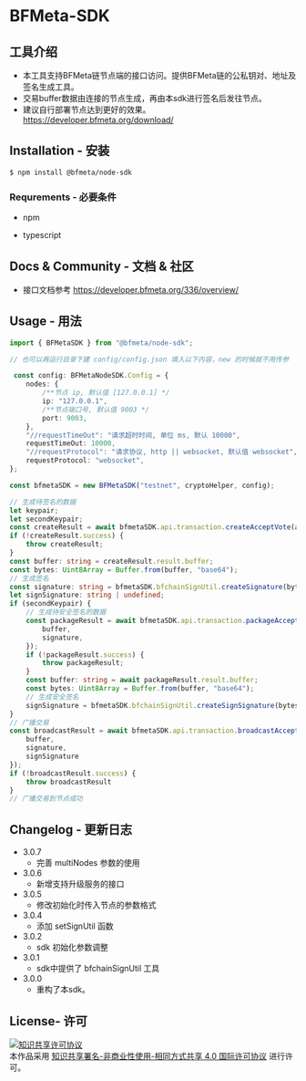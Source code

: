 # BFMeta-SDK

## 工具介绍

- 本工具支持BFMeta链节点端的接口访问。提供BFMeta链的公私钥对、地址及签名生成工具。
- 交易buffer数据由连接的节点生成，再由本sdk进行签名后发往节点。
- 建议自行部署节点达到更好的效果。 https://developer.bfmeta.org/download/
## Installation - 安装

 `$ npm install @bfmeta/node-sdk`

### Requrements - 必要条件

*   npm

*   typescript

## Docs & Community - 文档 & 社区

- 接口文档参考 https://developer.bfmeta.org/336/overview/


## Usage - 用法

```ts
import { BFMetaSDK } from "@bfmeta/node-sdk";

// 也可以再运行目录下建 config/config.json 填入以下内容，new 的时候就不用传参

 const config: BFMetaNodeSDK.Config = {
    nodes: {
        /**节点 ip, 默认值 [127.0.0.1] */
        ip: "127.0.0.1",
        /**节点端口号, 默认值 9003 */
        port: 9003,
    },
    "//requestTimeOut": "请求超时时间, 单位 ms, 默认 10000",
    requestTimeOut: 10000,
    "//requestProtocol": "请求协议, http || websocket, 默认值 websocket",
    requestProtocol: "websocket",
};

const bfmetaSDK = new BFMetaSDK("testnet", cryptoHelper, config);

// 生成待签名的数据
let keypair;
let secondKeypair;
const createResult = await bfmetaSDK.api.transaction.createAcceptVote(argv);
if (!createResult.success) {
    throw createResult;
}
const buffer: string = createResult.result.buffer;
const bytes: Uint8Array = Buffer.from(buffer, "base64");
// 生成签名
const signature: string = bfmetaSDK.bfchainSignUtil.createSignature(bytes, keypair.secretKey);
let signSignature: string | undefined;
if (secondKeypair) {
    // 生成待安全签名的数据
    const packageResult = await bfmetaSDK.api.transaction.packageAcceptVote({
        buffer,
        signature,
    });
    if (!packageResult.success) {
        throw packageResult;
    }
    const buffer: string = await packageResult.result.buffer;
    const bytes: Uint8Array = Buffer.from(buffer, "base64");
    // 生成安全签名
    signSignature = bfmetaSDK.bfchainSignUtil.createSignSignature(bytes, secondKeypair.secretKey);
}
// 广播交易
const broadcastResult = await bfmetaSDK.api.transaction.broadcastAcceptVote({
    buffer,
    signature,
    signSignature
});
if (!broadcastResult.success) {
    throw broadcastResult
}
// 广播交易到节点成功
```

## Changelog - 更新日志
-   3.0.7
    - 完善 multiNodes 参数的使用 
-   3.0.6
    - 新增支持升级服务的接口
-   3.0.5
    - 修改初始化时传入节点的参数格式
-   3.0.4
    - 添加 setSignUtil 函数
-   3.0.2
    - sdk 初始化参数调整
-   3.0.1
    - sdk中提供了 bfchainSignUtil 工具
-   3.0.0
    - 重构了本sdk。

## License- 许可

<a rel="license" href="https://creativecommons.org/licenses/by-nc-sa/4.0/"><img alt="知识共享许可协议" style="border-width:0" src="https://i.creativecommons.org/l/by-nc-sa/4.0/88x31.png" /></a><br />本作品采用 <a rel="license" href="https://creativecommons.org/licenses/by-nc-sa/4.0/">知识共享署名-非商业性使用-相同方式共享 4.0 国际许可协议</a> 进行许可。
